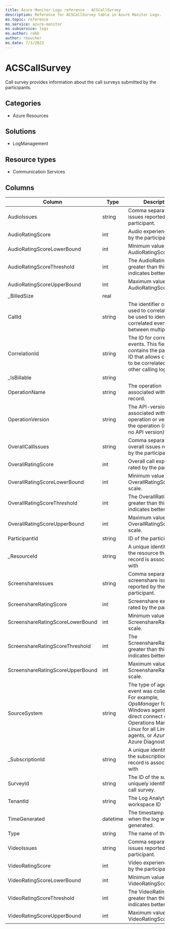 ```yaml
---
title: Azure Monitor Logs reference - ACSCallSurvey
description: Reference for ACSCallSurvey table in Azure Monitor Logs.
ms.topic: reference
ms.service: azure-monitor
ms.subservice: logs
ms.author: robb
author: rboucher
ms.date: 7/3/2023
---
```


# ACSCallSurvey

 Call survey provides information about the call surveys submitted by the participants.

## Categories

- Azure Resources
## Solutions

- LogManagement
## Resource types

- Communication Services




## Columns

| Column | Type | Description |
| --- | --- | --- |
| AudioIssues | string | Comma separated audio issues reported by the participant. |
| AudioRatingScore | int | Audio experience rated by the participant. |
| AudioRatingScoreLowerBound | int | Minimum value of the AudioRatingScore scale. |
| AudioRatingScoreThreshold | int | The AudioRatingScore greater than this value indicates better quality. |
| AudioRatingScoreUpperBound | int | Maximum value of the AudioRatingScore scale. |
| _BilledSize | real |  |
| CallId | string | The identifier of the call used to correlate. Can be used to identify correlated events between multiple tables. |
| CorrelationId | string | The ID for correlated events. This field contains the participant ID that allows call survey to be correlated with other calling logs. |
| _IsBillable | string |  |
| OperationName | string | The operation associated with log record. |
| OperationVersion | string | The API-version associated with the operation or version of the operation (if there is no API version). |
| OverallCallIssues | string | Comma separated overall issues reported by the participant. |
| OverallRatingScore | int | Overall call experience rated by the participant. |
| OverallRatingScoreLowerBound | int | Minimum value of the OverallRatingScore scale. |
| OverallRatingScoreThreshold | int | The OverallRatingScore greater than this value indicates better quality. |
| OverallRatingScoreUpperBound | int | Maximum value of the OverallRatingScore scale. |
| ParticipantId | string | ID of the participant. |
| _ResourceId | string | A unique identifier for the resource that the record is associated with |
| ScreenshareIssues | string | Comma separated screenshare issues reported by the participant. |
| ScreenshareRatingScore | int | Screenshare experience rated by the participant. |
| ScreenshareRatingScoreLowerBound | int | Minimum value of the ScreenshareRatingScore scale. |
| ScreenshareRatingScoreThreshold | int | The ScreenshareRatingScore greater than this value indicates better quality. |
| ScreenshareRatingScoreUpperBound | int | Maximum value of the ScreenshareRatingScore scale. |
| SourceSystem | string | The type of agent the event was collected by. For example, *OpsManager* for Windows agent, either direct connect or Operations Manager, *Linux* for all Linux agents, or *Azure* for Azure Diagnostics |
| _SubscriptionId | string | A unique identifier for the subscription that the record is associated with |
| SurveyId | string | The ID of the survey uniquely identifies the call survey. |
| TenantId | string | The Log Analytics workspace ID |
| TimeGenerated | datetime | The timestamp (UTC) of when the log was generated. |
| Type | string | The name of the table |
| VideoIssues | string | Comma separated video issues reported by the participant. |
| VideoRatingScore | int | Video experience rated by the participant. |
| VideoRatingScoreLowerBound | int | Minimum value of the VideoRatingScore scale. |
| VideoRatingScoreThreshold | int | The VideoRatingScore greater than this value indicates better quality. |
| VideoRatingScoreUpperBound | int | Maximum value of the VideoRatingScore scale. |

